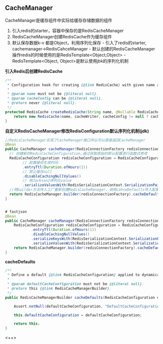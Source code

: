 ## CacheManager
CacheManager是缓存组件中实际给缓存存储数据的组件

1. 引入redis的starter，容器中保存的是RedisCacheManager
2. RedisCacheManager创建RedisCache作为缓存组件
3. 默认保存数据k-v 都是Object，利用序列化保存
		- 引入了redis的starter, cachemanager->RedisCahceManager
		- 默认创建的RedisCacheManager 操作redis的时候使用的是RedisTemplate<Object,Object>
		- RedisTemplate<Object, Object>是默认使用jbk的序列化机制


**引入Redis后创建RedisCache**
```java
/**
 * Configuration hook for creating {@link RedisCache} with given name and {@code cacheConfig}.
 *
 * @param name must not be {@literal null}.
 * @param cacheConfig can be {@literal null}.
 * @return never {@literal null}.
 */
protected RedisCache createRedisCache(String name, @Nullable RedisCacheConfiguration cacheConfig) {
	return new RedisCache(name, cacheWriter, cacheConfig != null ? cacheConfig : defaultCacheConfig);
}

```

**自定义RedisCacheManager修改RedisConfiguration默认序列化机制(jdk)**
```java
//RedisCacheManager实现了CacheManager接口所以可以直接返回CacheManager
@Bean
public CacheManager cacheManager(RedisConnectionFactory redisConnectionFactory) {
  // 创建新的RedisCacheConfiguration,通过获取原始的默认配置进行函数式修改
  RedisCacheConfiguration redisCacheConfiguration = RedisCacheConfiguration.defaultCacheConfig()
		// 配置缓存生效时间
		.entryTtl(Duration.ofHours(1))
		// 禁止缓存null
		.disableCachingNullValues()
		// 用Jackson2序列化value
		.serializeValuesWith(RedisSerializationContext.SerializationPair.fromSerializer(new GenericJackson2JsonRedisSerializer()));
  //用builder方法传入工厂重新创建RedisCacheManager，调用cahceDefaults传入配置好的RedisConfiguration
  return RedisCacheManager.builder(redisConnectionFactory).cacheDefaults(redisCacheConfiguration).build();
}


# fastjson
@Bean
public CacheManager cacheManager(RedisConnectionFactory redisConnectionFactory) {
	RedisCacheConfiguration redisCacheConfiguration = RedisCacheConfiguration.defaultCacheConfig()
			.entryTtl(Duration.ofHours(1))
			.disableCachingNullValues()
			.serializeKeysWith(RedisSerializationContext.SerializationPair.fromSerializer(new StringRedisSerializer()))
			.serializeValuesWith(RedisSerializationContext.SerializationPair.fromSerializer(new FastJsonRedisSerializer<Employee>(Employee.class)));
	return RedisCacheManager.builder(redisConnectionFactory).cacheDefaults(redisCacheConfiguration).build();
}
```

**cacheDefaults**

```java
/**
 * Define a default {@link RedisCacheConfiguration} applied to dynamically created {@link RedisCache}s.
 *
 * @param defaultCacheConfiguration must not be {@literal null}.
 * @return this {@link RedisCacheManagerBuilder}.
 */
public RedisCacheManagerBuilder cacheDefaults(RedisCacheConfiguration defaultCacheConfiguration) {

	Assert.notNull(defaultCacheConfiguration, "DefaultCacheConfiguration must not be null!");

	this.defaultCacheConfiguration = defaultCacheConfiguration;

	return this;
}
```

<++>

